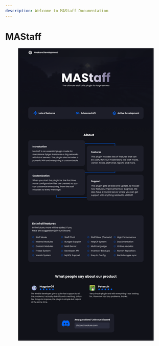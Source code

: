 ```yaml
---
description: Welcome to MAStaff Documentation
---
```


# MAStaff

<figure><img src=".gitbook/assets/Thread 2.png" alt=""><figcaption></figcaption></figure>
